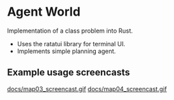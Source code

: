 # Agent World

Implementation of a class problem into Rust.
- Uses the ratatui library for terminal UI.
- Implements simple planning agent.

## Example usage screencasts
[docs/map03_screencast.gif](docs/map03_screencast.gif)
[docs/map04_screencast.gif](docs/map04_screencast.gif)
